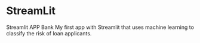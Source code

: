 # StreamLit
Streamlit APP Bank
My first app with Streamlit that uses machine learning to classify the risk of loan applicants.
